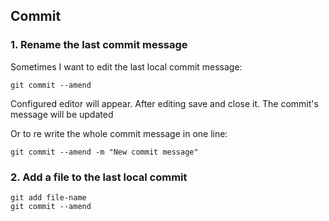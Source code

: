## Commit

### 1. Rename the last commit message

Sometimes I want to edit the last local commit message:

```
git commit --amend
```

Configured editor will appear. After editing save and close it. The commit's message will be updated

Or to re write the whole commit message in one line:

```
git commit --amend -m "New commit message"
```

### 2. Add a file to the last local commit

```
git add file-name
git commit --amend
```
